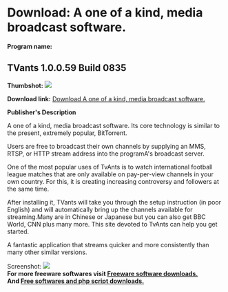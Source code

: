 # Download: A one of a kind, media broadcast software.

**Program name:**

## TVants 1.0.0.59 Build 0835

  
**Thumbshot:** ![](http://www.freewarefiles.com/screenshot/tvants_md.gif)   
  
**Download link:** [Download A one of a kind, media broadcast software.](http://freesoftwares.boysofts.com/TVants_program_49635.html)  
  


**Publisher's Description**  
  


A one of a kind, media broadcast software. Its core technology is similar to the present, extremely popular, BitTorrent. 

Users are free to broadcast their own channels by supplying an MMS, RTSP, or HTTP stream address into the programA's broadcast server.

One of the most popular uses of TvAnts is to watch international football league matches that are only available on pay-per-view channels in your own country. For this, it is creating increasing controversy and followers at the same time.

After installing it, TVants will take you through the setup instruction (in poor English) and will automatically bring up the channels available for streaming.Many are in Chinese or Japanese but you can also get BBC World, CNN plus many more. This site devoted to TvAnts can help you get started.

A fantastic application that streams quicker and more consistently than many other similar versions.

  
  
Screenshot: ![](http://www.freewarefiles.com/screenshot/tvants.gif)   
**For more freeware softwares visit [Freeware software downloads.](http://freesoftwares.boysofts.com/)**   
**And [Free softwares and php script downloads.](http://www.boysofts.com/)**
